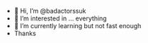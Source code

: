 - 👋 Hi, I’m @badactorssuk
- 👀 I’m interested in ... everything
- 🌱 I’m currently learning but not fast enough
- Thanks 

<!---
badactorssuk/badactorssuk is a ✨ special ✨ repository because its `README.md` (this file) appears on your GitHub profile.
You can click the Preview link to take a look at your changes.
--->
